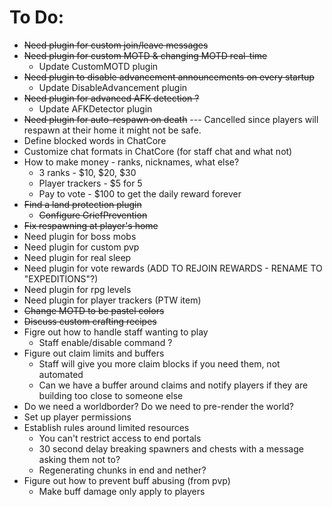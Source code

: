 # To Do:

- ~~Need plugin for custom join/leave messages~~
- ~~Need plugin for custom MOTD & changing MOTD real-time~~
    - Update CustomMOTD plugin
- ~~Need plugin to disable advancement announcements on every startup~~
    - Update DisableAdvancement plugin
- ~~Need plugin for advanced AFK detection ?~~
    - Update AFKDetector plugin
- ~~Need plugin for auto-respawn on death~~ --- Cancelled since players will respawn at their home it might not be safe.
- Define blocked words in ChatCore
- Customize chat formats in ChatCore (for staff chat and what not)
- How to make money - ranks, nicknames, what else?
    - 3 ranks - $10, $20, $30
    - Player trackers - $5 for 5
    - Pay to vote - $100 to get the daily reward forever
- ~~Find a land protection plugin~~
    - ~~Configure GriefPrevention~~
- ~~Fix respawning at player's home~~
- Need plugin for boss mobs
- Need plugin for custom pvp
- Need plugin for real sleep
- Need plugin for vote rewards (ADD TO REJOIN REWARDS - RENAME TO "EXPEDITIONS"?)
- Need plugin for rpg levels
- Need plugin for player trackers (PTW item)
- ~~Change MOTD to be pastel colors~~
- ~~Discuss custom crafting recipes~~
- Figre out how to handle staff wanting to play
    - Staff enable/disable command ? 
- Figure out claim limits and buffers
    - Staff will give you more claim blocks if you need them, not automated
    - Can we have a buffer around claims and notify players if they are building too close to someone else
- Do we need a worldborder? Do we need to pre-render the world? 
- Set up player permissions
- Establish rules around limited resources
    - You can't restrict access to end portals
    - 30 second delay breaking spawners and chests with a message asking them not to? 
    - Regenerating chunks in end and nether?
- Figure out how to prevent buff abusing (from pvp)
    - Make buff damage only apply to players
